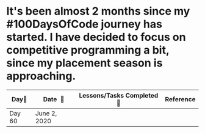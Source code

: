 # It's been almost 2 months since my #100DaysOfCode journey has started. I have decided to focus on competitive programming a bit, since my placement season is approaching.

|**Day:pushpin:**|**Date &nbsp;:calendar:**|**Lessons/Tasks Completed :page_facing_up:**| **Reference**|
|------|-----------------|--------------------|---------------------|
|Day 60|June 2, 2020|
